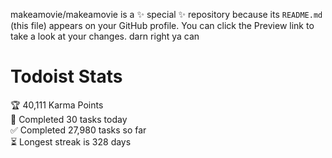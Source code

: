 makeamovie/makeamovie is a ✨ special ✨ repository because its `README.md` (this file) appears on your GitHub profile.
You can click the Preview link to take a look at your changes. darn right ya can

# Todoist Stats

<!-- TODO-IST:START -->
🏆  40,111 Karma Points           
🌸  Completed 30 tasks today           
✅  Completed 27,980 tasks so far           
⏳  Longest streak is 328 days
<!-- TODO-IST:END -->